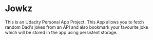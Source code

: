# Jowkz
This is an Udacity Personal App Project. This App allows you to fetch random Dad's jokes from an API and also bookmark your favourite joke which will be stored in the app using persistent storage.
